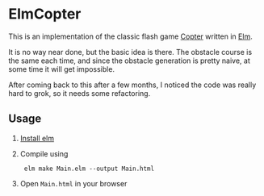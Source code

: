 # ElmCopter

This is an implementation of the classic flash game [Copter][copter] written in [Elm][elm].

It is no way near done, but the basic idea is there. The obstacle course is the same each time, and since the obstacle generation is pretty naive, at some time it will get impossible.

After coming back to this after a few months, I noticed the code was really hard to grok, so it needs some refactoring.

## Usage

1. [Install elm][elm_install]
2. Compile using

        elm make Main.elm --output Main.html
    
3. Open `Main.html` in your browser

[copter]: http://www.coptergame.net/
[elm]: http://elm-lang.org/
[elm_install]: http://elm-lang.org/install